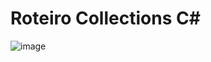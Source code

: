 
# Roteiro Collections C#

![image](https://github.com/Davi-OS/CSharp/assets/112199758/0d3fe9f1-241e-41a6-8c0b-672ed8c6376c)

